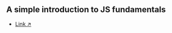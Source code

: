 ##  A simple introduction to JS fundamentals
- [Link ↗](https://arucadev.github.io/DAW/PROG/intro-js/)

